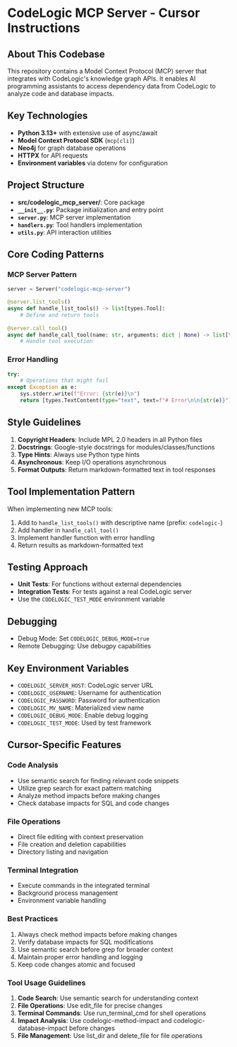 # CodeLogic MCP Server - Cursor Instructions

## About This Codebase

This repository contains a Model Context Protocol (MCP) server that integrates with CodeLogic's knowledge graph APIs. It enables AI programming assistants to access dependency data from CodeLogic to analyze code and database impacts.

## Key Technologies

- **Python 3.13+** with extensive use of async/await
- **Model Context Protocol SDK** (`mcp[cli]`)
- **Neo4j** for graph database operations
- **HTTPX** for API requests
- **Environment variables** via dotenv for configuration

## Project Structure

- **src/codelogic_mcp_server/**: Core package
- **`__init__.py`**: Package initialization and entry point  
- **`server.py`**: MCP server implementation  
- **`handlers.py`**: Tool handlers implementation  
- **`utils.py`**: API interaction utilities  

## Core Coding Patterns

### MCP Server Pattern

```python
server = Server("codelogic-mcp-server")

@server.list_tools()
async def handle_list_tools() -> list[types.Tool]:
    # Define and return tools
    
@server.call_tool()
async def handle_call_tool(name: str, arguments: dict | None) -> list[types.TextContent]:
    # Handle tool execution
```

### Error Handling

```python
try:
    # Operations that might fail
except Exception as e:
    sys.stderr.write(f"Error: {str(e)}\n")
    return [types.TextContent(type="text", text=f"# Error\n\n{str(e)}")]
```

## Style Guidelines

1. **Copyright Headers**: Include MPL 2.0 headers in all Python files
2. **Docstrings**: Google-style docstrings for modules/classes/functions
3. **Type Hints**: Always use Python type hints
4. **Asynchronous**: Keep I/O operations asynchronous
5. **Format Outputs**: Return markdown-formatted text in tool responses

## Tool Implementation Pattern

When implementing new MCP tools:

1. Add to `handle_list_tools()` with descriptive name (prefix: `codelogic-`)
2. Add handler in `handle_call_tool()`
3. Implement handler function with error handling
4. Return results as markdown-formatted text

## Testing Approach

- **Unit Tests**: For functions without external dependencies
- **Integration Tests**: For tests against a real CodeLogic server
- Use the `CODELOGIC_TEST_MODE` environment variable

## Debugging

- Debug Mode: Set `CODELOGIC_DEBUG_MODE=true`
- Remote Debugging: Use debugpy capabilities

## Key Environment Variables

- `CODELOGIC_SERVER_HOST`: CodeLogic server URL
- `CODELOGIC_USERNAME`: Username for authentication
- `CODELOGIC_PASSWORD`: Password for authentication
- `CODELOGIC_MV_NAME`: Materialized view name
- `CODELOGIC_DEBUG_MODE`: Enable debug logging
- `CODELOGIC_TEST_MODE`: Used by test framework

## Cursor-Specific Features

### Code Analysis
- Use semantic search for finding relevant code snippets
- Utilize grep search for exact pattern matching
- Analyze method impacts before making changes
- Check database impacts for SQL and code changes

### File Operations
- Direct file editing with context preservation
- File creation and deletion capabilities
- Directory listing and navigation

### Terminal Integration
- Execute commands in the integrated terminal
- Background process management
- Environment variable handling

### Best Practices
1. Always check method impacts before making changes
2. Verify database impacts for SQL modifications
3. Use semantic search before grep for broader context
4. Maintain proper error handling and logging
5. Keep code changes atomic and focused

### Tool Usage Guidelines
1. **Code Search**: Use semantic search for understanding context
2. **File Operations**: Use edit_file for precise changes
3. **Terminal Commands**: Use run_terminal_cmd for shell operations
4. **Impact Analysis**: Use codelogic-method-impact and codelogic-database-impact before changes
5. **File Management**: Use list_dir and delete_file for file operations 